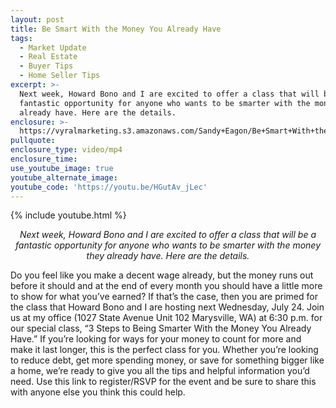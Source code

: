 ```yaml
---
layout: post
title: Be Smart With the Money You Already Have
tags:
  - Market Update
  - Real Estate
  - Buyer Tips
  - Home Seller Tips
excerpt: >-
  Next week, Howard Bono and I are excited to offer a class that will be a
  fantastic opportunity for anyone who wants to be smarter with the money they
  already have. Here are the details.
enclosure: >-
  https://vyralmarketing.s3.amazonaws.com/Sandy+Eagon/Be+Smart+With+the+Money+You+Already+Have.mp4
pullquote:
enclosure_type: video/mp4
enclosure_time:
use_youtube_image: true
youtube_alternate_image:
youtube_code: 'https://youtu.be/HGutAv_jLec'
---
```


{% include youtube.html %}

<p style="text-align:center;"><em>Next week, Howard Bono and I are excited to offer a class that will be a fantastic opportunity for anyone who wants to be smarter with the money they already have. Here are the details.</em></p>

Do you feel like you make a decent wage already, but the money runs out before it should and at the end of every month you should have a little more to show for what you’ve earned? If that’s the case, then you are primed for the class that Howard Bono and I are hosting next Wednesday, July 24. Join us at my office (1027 State Avenue Unit 102 Marysville, WA) at 6:30 p.m. for our special class, “3 Steps to Being Smarter With the Money You Already Have.” If you’re looking for ways for your money to count for more and make it last longer, this is the perfect class for you. Whether you’re looking to reduce debt, get more spending money, or save for something bigger like a home, we’re ready to give you all the tips and helpful information you’d need. Use this link to register/RSVP for the event and be sure to share this with anyone else you think this could help.&nbsp;<br>&nbsp;